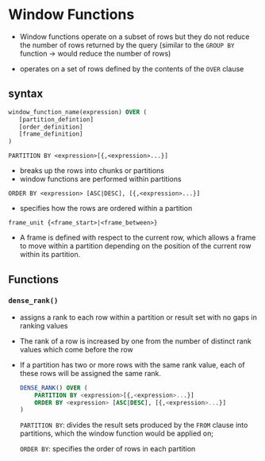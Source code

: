 # Window Functions

- Window functions operate on a subset of rows but they do not reduce the number of rows returned by the query (similar to the `GROUP BY` function -> would reduce the number of rows)

- operates on a set of rows defined by the contents of the `OVER` clause

## syntax

```sql
window_function_name(expression) OVER ( 
   [partition_defintion]
   [order_definition]
   [frame_definition]
)
```

`PARTITION BY <expression>[{,<expression>...}]`

- breaks up the rows into chunks or partitions
- window functions are performed within partitions

`ORDER BY <expression> [ASC|DESC], [{,<expression>...}]`

- specifies how the rows are ordered within a partition

`frame_unit {<frame_start>|<frame_between>}`

- A frame is defined with respect to the current row, which allows a frame to move within a partition depending on the position of the current row within its partition.



## Functions

### `dense_rank()`

- assigns a rank to each row within a partition or result set with no gaps in ranking values

- The rank of a row is increased by one from the number of distinct rank values which come before the row

- If a partition has two or more rows with the same rank value, each of these rows will be assigned the same rank.

  ```sql
  DENSE_RANK() OVER (
      PARTITION BY <expression>[{,<expression>...}]
      ORDER BY <expression> [ASC|DESC], [{,<expression>...}]
  )
  ```

  `PARTITION BY`: divides the result sets produced by the `FROM` clause into partitions, which the window function would be applied on;

  `ORDER BY`: specifies the order of rows in each partition 